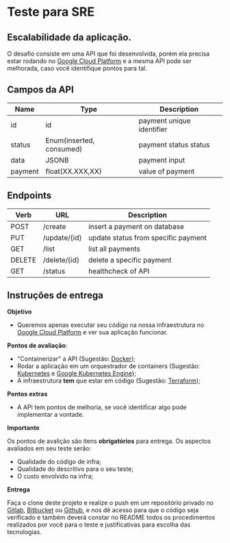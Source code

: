 # Teste para SRE

## Escalabilidade da aplicação.

O desafio consiste em uma API que foi desenvolvida, porém ela precisa estar rodando no [Google Cloud Platform](https://cloud.google.com) e a mesma API pode ser melhorada, caso você identifique pontos para tal.

## Campos da API

|Name|Type|Description|
|-|-|-|
|id|id|payment unique identifier|
|status|Enum(inserted, consumed)|payment status status|
|data|JSONB|payment input|
|payment|float(XX.XXX,XX)|value of payment

## Endpoints

|Verb|URL|Description|
|-|-|-|
|POST|/create|insert a payment on database|
|PUT|/update/{id}|update status from specific payment|
|GET|/list|list all payments|
|DELETE|/delete/{id}|delete a specific payment|
|GET|/status|healthcheck of API|

## Instruções de entrega

**Objetivo**

- Queremos apenas executar seu código na nossa infraestrutura no [Google Cloud Platform](https://cloud.google.com) e ver sua aplicação funcionar.

**Pontos de avaliação**:

- "Containerizar" a API (Sugestão: [Docker](https://docs.docker.com/));
- Rodar a aplicação em um orquestrador de containers (Sugestão: [Kubernetes](https://kubernetes.io/pt/docs/home/) e [Google Kubernetes Engine](https://cloud.google.com/kubernetes-engine));
- A infraestrutura **tem** que estar em código (Sugestão: [Terraform](https://www.terraform.io/docs/providers/google/));

**Pontos extras**

- A API tem pontos de melhoria, se você identificar algo pode implementar a vontade.

**Importante**

Os pontos de avalição são itens **obrigatórios** para entrega. Os aspectos avaliados em seu teste serão:

- Qualidade do código de infra;
- Qualidade do descritivo para o seu teste;
- O custo envolvido na infra;

**Entrega**

Faça o clone deste projeto e realize o push em um repositório privado no [Gitlab](https://about.gitlab.com/), [Bitbucket](https://bitbucket.org/) ou [Github](https://github.com/), e nos dê acesso para que o código seja verificado e também deverá constar no README todos os procedimentos realizados por você para o teste e justificativas para escolha das tecnologias.

